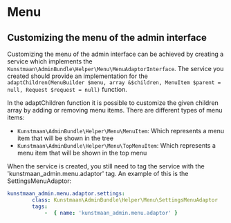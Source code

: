 # Menu

## Customizing the menu of the admin interface

Customizing the menu of the admin interface can be achieved by creating a service which implements the `Kunstmaan\AdminBundle\Helper\Menu\MenuAdaptorInterface`. The service you created should provide an implementation for the `adaptChildren(MenuBuilder $menu, array &$children, MenuItem $parent = null, Request $request = null)` function. 

In the adaptChildren function it is possible to customize the given children array by adding or removing menu items. There are different types of menu items:

* `Kunstmaan\AdminBundle\Helper\Menu\MenuItem`: Which represents a menu item that will be shown in the tree
* `Kunstmaan\AdminBundle\Helper\Menu\TopMenuItem`: Which represents a menu item that will be shown in the top menu

When the service is created, you still need to tag the service with the 'kunstmaan_admin.menu.adaptor' tag. An example of this is the SettingsMenuAdaptor:

```yaml
kunstmaan_admin.menu.adaptor.settings:
        class: Kunstmaan\AdminBundle\Helper\Menu\SettingsMenuAdaptor
        tags:
            -  { name: 'kunstmaan_admin.menu.adaptor' }
```

